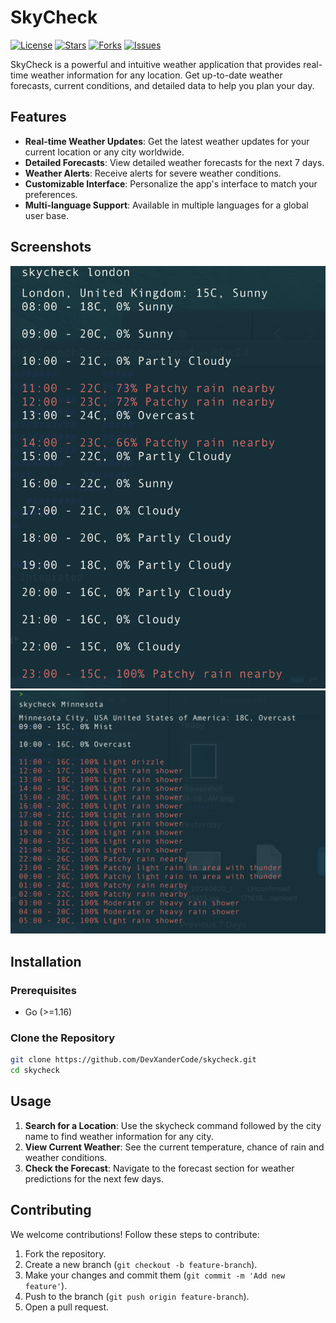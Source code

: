 # SkyCheck

[![License](https://img.shields.io/github/license/DevXanderCode/skycheck)](LICENSE)
[![Stars](https://img.shields.io/github/stars/DevXanderCode/skycheck)](https://github.com/DevXanderCode/skycheck/stargazers)
[![Forks](https://img.shields.io/github/forks/DevXanderCode/skycheck)](https://github.com/DevXanderCode/skycheck/network/members)
[![Issues](https://img.shields.io/github/issues/DevXanderCode/skycheck)](https://github.com/DevXanderCode/skycheck/issues)

SkyCheck is a powerful and intuitive weather application that provides real-time weather information for any location. Get up-to-date weather forecasts, current conditions, and detailed data to help you plan your day.

## Features

- **Real-time Weather Updates**: Get the latest weather updates for your current location or any city worldwide.
- **Detailed Forecasts**: View detailed weather forecasts for the next 7 days.
- **Weather Alerts**: Receive alerts for severe weather conditions.
- **Customizable Interface**: Personalize the app's interface to match your preferences.
- **Multi-language Support**: Available in multiple languages for a global user base.

## Screenshots

![Screenshot 1](images/screenshot1.png)
![Screenshot 2](images/screenshot2.png)

## Installation

### Prerequisites

- Go (>=1.16)

### Clone the Repository

```bash
git clone https://github.com/DevXanderCode/skycheck.git
cd skycheck

```

## Usage

1. **Search for a Location**: Use the skycheck command followed by the city name to find weather information for any city.
2. **View Current Weather**: See the current temperature, chance of rain and weather conditions.
3. **Check the Forecast**: Navigate to the forecast section for weather predictions for the next few days.

## Contributing

We welcome contributions! Follow these steps to contribute:

1. Fork the repository.
2. Create a new branch (`git checkout -b feature-branch`).
3. Make your changes and commit them (`git commit -m 'Add new feature'`).
4. Push to the branch (`git push origin feature-branch`).
5. Open a pull request.

<!-- For detailed information, refer to our [Contributing Guide](CONTRIBUTING.md). -->
